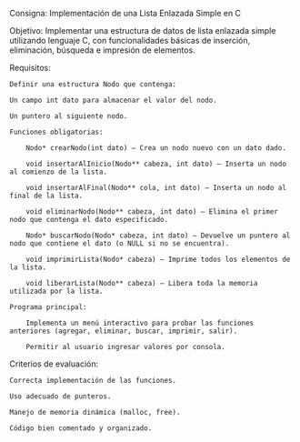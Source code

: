 Consigna: Implementación de una Lista Enlazada Simple en C

Objetivo:
Implementar una estructura de datos de lista enlazada simple utilizando lenguaje C, con funcionalidades básicas de inserción, eliminación, búsqueda e impresión de elementos.

Requisitos:

    Definir una estructura Nodo que contenga:

    Un campo int dato para almacenar el valor del nodo.

    Un puntero al siguiente nodo.

    Funciones obligatorias:

        Nodo* crearNodo(int dato) – Crea un nodo nuevo con un dato dado.

        void insertarAlInicio(Nodo** cabeza, int dato) – Inserta un nodo al comienzo de la lista.

        void insertarAlFinal(Nodo** cola, int dato) – Inserta un nodo al final de la lista.

        void eliminarNodo(Nodo** cabeza, int dato) – Elimina el primer nodo que contenga el dato especificado.

        Nodo* buscarNodo(Nodo* cabeza, int dato) – Devuelve un puntero al nodo que contiene el dato (o NULL si no se encuentra).

        void imprimirLista(Nodo* cabeza) – Imprime todos los elementos de la lista.

        void liberarLista(Nodo** cabeza) – Libera toda la memoria utilizada por la lista.

    Programa principal:

        Implementa un menú interactivo para probar las funciones anteriores (agregar, eliminar, buscar, imprimir, salir).

        Permitir al usuario ingresar valores por consola.

Criterios de evaluación:

    Correcta implementación de las funciones.

    Uso adecuado de punteros.

    Manejo de memoria dinámica (malloc, free).

    Código bien comentado y organizado.
